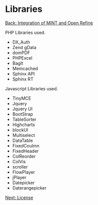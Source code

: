 Libraries
===
[Back: Integration of MINT and Open Refine](integration.md)

PHP Libraries used.

* DX_Auth
* Zend gData
* domPDF
* PHPExcel
* BagIt
* Memcached
* Sphinx API
* Sphinx RT

Javascript Libraries used.

* TinyMCE
* Jquery
* Jquery UI
* BootStrap
* TableSorter
* Highcharts
* blockUI
* Multiselect
* DataTable
 * FixedCoulmn
 * FixedHeader
 * ColReorder
 * ColVis
 * scroller
* FlowPlayer
* jPlayer
* Datepicker
* Daterangepicker






[Next: License](libraries.md)